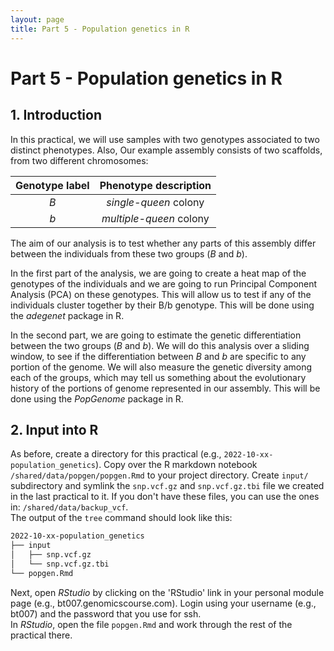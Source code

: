 ```yaml
---
layout: page
title: Part 5 - Population genetics in R
---
```


<!-- Updated by Paolo Inglese, 2022 -->

# Part 5 - Population genetics in R

## 1. Introduction

In this practical, we will use samples with two genotypes associated to two 
distinct phenotypes. Also, Our example assembly consists of two scaffolds, 
from two different chromosomes:

| Genotype label |  Phenotype description  |
| :------------: | :---------------------: |
|      *B*       |  *single-queen* colony  |
|      *b*       | *multiple-queen* colony |


The aim of our analysis is to test whether any parts of this assembly differ 
between the individuals from these two groups (*B* and *b*).

In the first part of the analysis, we are going to create a heat map of the 
genotypes of the individuals and we are going to run Principal Component 
Analysis (PCA) on these genotypes. This will allow us to test if any of the 
individuals cluster together by their B/b genotype. This will be done using 
the *adegenet* package in R.

In the second part, we are going to estimate the genetic differentiation between
the two groups (*B* and *b*). We will do this analysis over a sliding window,
to see if the differentiation between *B* and *b* are specific to any portion of
the genome. We will also measure the genetic diversity among each of the groups,
which may tell us something about the evolutionary history of the portions of
genome represented in our assembly. This will be done using the *PopGenome* 
package in R.

## 2. Input into R

As before, create a directory for this practical (e.g.,
`2022-10-xx-population_genetics`). Copy over the R markdown notebook
`/shared/data/popgen/popgen.Rmd` to your project directory. Create `input/` 
subdirectory and symlink the `snp.vcf.gz` and `snp.vcf.gz.tbi` file we created
in the last practical to it. If you don't have these files, you can use the
ones in: `/shared/data/backup_vcf`.  
The output of the `tree` command should look like this:

```bash
2022-10-xx-population_genetics
├── input
│   ├── snp.vcf.gz
│   └── snp.vcf.gz.tbi
└── popgen.Rmd
```

Next, open *RStudio* by clicking on the 'RStudio' link in your personal module
page (e.g., bt007.genomicscourse.com). Login using your username (e.g., bt007)
and the password that you use for ssh.  
In *RStudio*, open the file `popgen.Rmd` and work through the rest of the
practical there.
